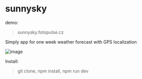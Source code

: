 # sunnysky
demo: 
> sunnysky.fotopulse.cz

Simply app for one week weather forecast with GPS localization




![image](https://user-images.githubusercontent.com/43533811/211326981-d27c53aa-1d94-420d-bde6-ab1f85109a3f.png)


Install:
> git clone, npm install, npm run dev


